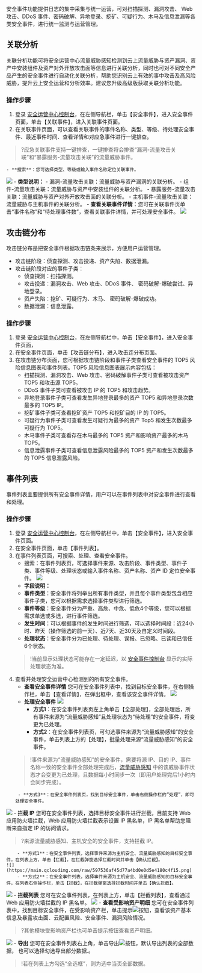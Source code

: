 安全事件功能提供日志的集中采集与统一运营，可对扫描探测、漏洞攻击、 Web 攻击、DDoS 事件、密码破解、异地登录、挖矿、可疑行为、木马及信息泄漏等各类安全事件，进行统一监测与运营管理。

## 关联分析

关联分析功能可将安全运营中心流量威胁感知检测到云上流量威胁与资产漏洞、资产中安装组件及资产对外开放攻击面等信息进行关联分析，同时也可对不同安全产品产生的安全事件进行自动化关联分析，帮助您识别云上有效的事中攻击及高风险威胁，提升云上安全运营和分析效率。建议您升级高级版获取关联分析功能。

### 操作步骤
1. 登录 [安全运营中心控制台](https://console.cloud.tencent.com/ssav2/event)，在左侧导航栏，单击【安全事件】，进入安全事件页面，单击【关联事件】，进入关联事件页面。
2. 在关联事件页面，可以查看关联事件的事件名称、类型、等级、待处理安全事件、最近事件时间、查看详情和对应急事件进行一键排查。
>?应急关联事件支持一键排查，一键排查将会排查“漏洞-流量攻击关联”和“暴露服务-流量攻击关联”的流量威胁事件。
>
	- **搜索**：您可选择类型、等级或输入事件名称定位关联事件。
![](https://main.qcloudimg.com/raw/73f413dd2aa0c4e4330bb93b75b9c59d.png)
	- **类型说明：**
	 - 漏洞-流量攻击关联：流量威胁与资产漏洞的关联分析。
 	 - 组件-流量攻击关联：流量威胁与资产中安装组件的关联分析。
	 - 暴露服务-流量攻击关联：流量威胁与资产对外开放攻击面的关联分析。
	 - 主机事件-流量攻击关联：流量威胁与主机事件的关联分析。
	- **查看关联事件详情**：您可在关联事件页单击“事件名称”和“待处理事件数”，查看关联事件详情，并可处理安全事件。
 ![](https://main.qcloudimg.com/raw/aab41f3772ba9dc17d2aa8058761c3b8.png)
	
## 攻击链分布
攻击链分布是把安全事件根据攻击链条来展示，方便用户运营管理。
- 攻击链阶段：侦查探测、攻击投递、资产失陷、数据泄漏。
- 攻击链阶段对应的事件子类：
	- 侦查探测：扫描探测。
	- 攻击投递：漏洞攻击、Web 攻击、DDoS 事件、 密码破解-爆破尝试、异地登录。
	- 资产失陷：挖矿、可疑行为、木马、 密码破解-爆破成功。
	- 数据泄漏：信息泄露。

### 操作步骤
1. 登录 [安全运营中心控制台](https://console.cloud.tencent.com/ssav2/event)，在左侧导航栏中，单击【安全事件】，进入安全事件页面，
2. 在安全事件页面，单击【攻击链分布】，进入攻击连分布页面。
3. 在攻击链分布页面，您可根据攻击链阶段和事件子类查看安全事件的 TOP5 风险信息图表和事件列表。TOP5 风险信息图表展示内容包括：
	- 扫描探测、漏洞攻击、Web 攻击、密码破解事件子类可查看被攻击资产 TOP5 和攻击源 TOP5。
	- DDoS 事件子类可查看被攻击 IP 的 TOP5 和攻击趋势。
	- 异地登录事件子类可查看发生异地登录最多的资产 TOP5 和异地登录次数最多的 TOP5 IP。
	- 挖矿事件子类可查看挖矿资产 TOP5 和挖矿目的 IP 的 TOP5。
	- 可疑行为事件子类可查看发生可疑行为最多的资产 Top5 和发生次数最多可疑行为 TOP5。
	- 木马事件子类可查看存在木马最多的 TOP5 资产和影响资产最多的木马 TOP5。
	- 信息泄露事件子类可查看信息泄露风险最多的 TOP5 资产和发生次数最多的 TOP5 信息泄露风险。

## 事件列表
事件列表主要提供所有安全事件详情，用户可以在事件列表中对安全事件进行查看和处理。
### 操作步骤
1. 登录 [安全运营中心控制台](https://console.cloud.tencent.com/ssav2/event)，在左侧导航栏中，单击【安全事件】，进入安全事件页面。
2. 在安全事件页面，单击【事件列表】。
3. 在事件列表页面，可搜索、处理、查看安全事件。
	- 搜索：在事件列表页，可选择事件来源、攻击阶段、事件类型、事件子类、事件等级、处理状态或输入事件名称、资产名称、资产 ID 定位安全事件。
![](https://main.qcloudimg.com/raw/93758fbad6ab6c724639d87db8abe5cf.png)
	- **字段说明：**
 	- **事件类型**：安全事件将列举出所有事件类型，并且每个事件类型包含相应事件子类，您可以根据需求选择事件类型进行筛选。
	 - **事件等级**：安全事件分为严重、高危、中危、低危4个等级，您可以根据需求单选或多选，进行事件筛选。
 	- **发生时间**：可以根据事件的发生时间进行筛选，可以选择时间段：近24小时、昨天（操作筛选的前一天）、近7天、近30天及自定义时间段。
	 - **处理状态**：安全事件分为已处理、待处理、误报、已忽略、已读和已信任6个状态。
	>!当前显示处理状态可能存在一定延迟，以 [安全事件控制台](https://console.cloud.tencent.com/ssav2/event) 显示的实际处理状态为准。
3. 查看并处理安全运营中心检测到的所有安全事件。
	- **查看安全事件详情** 
	您可在安全事件列表中，找到目标安全事件，在右侧操作栏，单击【查看详情】，在弹出框中，查看该安全事件详情。
	![](https://main.qcloudimg.com/raw/bfbbb3b4ed60aecab28588047dfd71ca.png)
	- **处理安全事件**
	![](https://main.qcloudimg.com/raw/2ff4913dc559fcfe598d36acc8b49b27.png)
		- **方式1**：在安全事件列表页左上角单击【全部处理】，全部处理后，所有事件来源为“流量威胁感知”且处理状态为“待处理”的安全事件，将变更为已处理。
		-  **方式2**：在安全事件列表页，可勾选事件来源为“流量威胁感知”的安全事件，单击列表上方的【处理】，批量处理来源“流量威胁感知”的安全事件。
	>!事件来源为“流量威胁感知”的安全事件，需要将源 IP、目的 IP、事件名称一致的安全事件全部处理完成后，[流量威胁感知](https://console.cloud.tencent.com/ssav2/network) 中的该威胁事件状态才会变更为已处理，且数据每小时同步一次（即用户处理完后1小时内会同步完成）。
	>
		- **方式3**：在安全事件列表页，找到目标安全事件，单击右侧操作栏的“处理”，即可处理安全事件。
	>
![](https://main.qcloudimg.com/raw/9ddfd30d2225838602971e87ecc214af.png)
	- **拦截 IP**
您可在安全事件列表，选择目标安全事件进行拦截，目前支持 Web 应用防火墙拦截，Web 应用防火墙拦截表示设置 IP 黑名单，IP 黑名单帮助您阻断来自指定 IP 的访问请求。
>?来源流量威胁感知、主机安全的安全事件，支持拦截 IP。
>
		- **方式1**：在安全事件列表，选择事件来源为主机安全、流量威胁感知的目标安全事件，在列表上方，单击【拦截】，在拦截弹窗选择拦截时间并单击【确认拦截】。
	![](https://main.qcloudimg.com/raw/597536af45d77a4bd0e0d5e4180c4f15.png)
		- **方式2**：在安全事件列表，选择事件来源为主机安全、流量威胁感知的目标安全事件，在列表右侧操作栏，单击【拦截】，在拦截弹窗选择拦截时间并单击【确认拦截】。
![](https://main.qcloudimg.com/raw/c27f624eb437759397359cbe1cff3190.png)
	- **拦截列表**
您可在安全事件列表，在列表上方，单击【拦截列表】，查看通过 Web 应用防火墙拦截的 IP 黑名单。
![](https://main.qcloudimg.com/raw/408f92534d1b2126a03f893ca3cb0c5d.png)
	- **查看受影响资产明细**
您可在安全事件列表中，找到目标安全事件，在受影响资产栏，单击提示<img src= "https://main.qcloudimg.com/raw/d05c2b193587da078319f417926239b4.png" style="margin:0;">按钮，查看该资产基本信息及暴露攻击面、云配置风险、安全事件、漏洞风险情况。
>?其他模块受影响资产栏也可单击提示按钮查看资产明细。
>
![](https://main.qcloudimg.com/raw/b072c662be045b00b7bde6157cb8431e.png)
	- **导出**
您可在安全事件列表右上角，单击导出<img src= "https://main.qcloudimg.com/raw/5d6f28083f0484b4f0cb46b9c32717b5.png" style="margin:0;">按钮，默认导出列表的全部数据， 也可以选择勾选导出部分数据.。
>!若在列表上方勾选“全选框”，则为选中当页全部数据。
